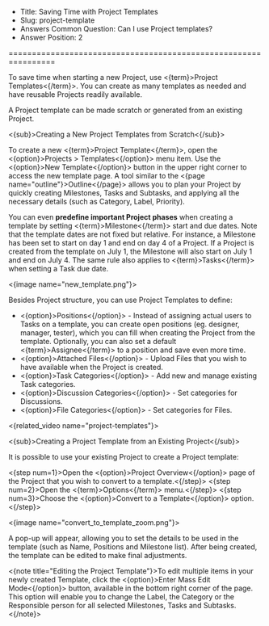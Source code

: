 * Title: Saving Time with Project Templates
* Slug: project-template
* Answers Common Question: Can I use Project templates?
* Answer Position: 2

================================================================

To save time when starting a new Project, use <{term}>Project Templates<{/term}>. You can create as many templates as needed and have reusable Projects readily available.

A Project template can be made scratch or generated from an existing Project.

<{sub}>Creating a New Project Templates from Scratch<{/sub}>

To create a new <{term}>Project Template<{/term}>, open the <{option}>Projects > Templates<{/option}> menu item. Use the <{option}>New Template<{/option}> button in the upper right corner to access the new template page. A tool similar to the <{page name="outline"}>Outline<{/page}> allows you to plan your Project by quickly creating  Milestones, Tasks and Subtasks, and applying all the necessary details (such as Category, Label, Priority).

You can even **predefine important Project phases** when creating a template by setting  <{term}>Milestone<{/term}> start and due dates. Note that the template dates are not fixed but relative. For instance, a Milestone has been set to start on day 1 and end on day 4 of a Project. If a Project is created from the template on July 1, the Milestone will also start on July 1 and end on July 4. The same rule also applies to <{term}>Tasks<{/term}> when setting a Task due date.

<{image name="new_template.png"}>

Besides Project structure, you can use Project Templates to define:

- <{option}>Positions<{/option}> - Instead of assigning actual users to Tasks on a template, you can create open positions (eg. designer, manager, tester), which you can fill when creating the Project from the template. Optionally, you can also set a default <{term}>Assignee<{/term}> to a position and save even more time. 
- <{option}>Attached Files<{/option}> - Upload Files that you wish to have available when the Project is created.
- <{option}>Task Categories<{/option}> - Add new and manage existing Task categories.
- <{option}>Discussion Categories<{/option}> - Set categories for Discussions.
- <{option}>File Categories<{/option}> - Set categories for Files.

<{related_video name="project-templates"}>

<{sub}>Creating a Project Template from an Existing Project<{/sub}>

It is possible to use your existing Project to create a Project template:

<{step num=1}>Open the <{option}>Project Overview<{/option}> page of the Project that you wish to convert to a template.<{/step}>
<{step num=2}>Open the <{term}>Options<{/term}> menu.<{/step}>
<{step num=3}>Choose the <{option}>Convert to a Template<{/option}> option.<{/step}>

<{image name="convert_to_template_zoom.png"}>

A pop-up  will appear, allowing you to set the details to be used in the template (such as  Name, Positions and Milestone list). After being created, the template can be edited to make final adjustments. 

<{note title="Editing the Project Template"}>To edit multiple items in your newly created Template, click the <{option}>Enter Mass Edit Mode<{/option}> button, available in the bottom right corner of the page. This option will enable you to change the Label, the Category or the Responsible person for all selected Milestones, Tasks and Subtasks.<{/note}>
